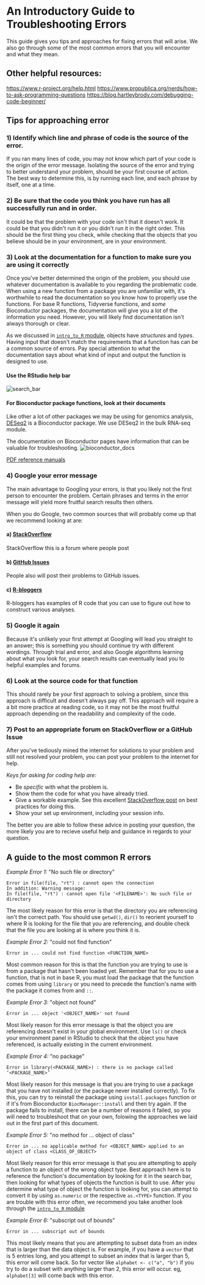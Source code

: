 # An Introductory Guide to Troubleshooting Errors

This guide gives you tips and approaches for fixing errors that will arise. We
also go through some of the most common errors that you will encounter and what
they mean.

## Other helpful resources:
https://www.r-project.org/help.html
https://www.propublica.org/nerds/how-to-ask-programming-questions
https://blog.hartleybrody.com/debugging-code-beginner/

## Tips for approaching error

### 1) Identify which line and phrase of code is the source of the error.
If you ran many lines of code, you may not know which part of your code is the
origin of the error message. Isolating the source of the error and trying to
better understand your problem, should be your first course of action.
The best way to determine this, is by running each line, and each phrase by
itself, one at a time.

### 2) Be sure that the code you think you have run has all successfully run and in order.
It could be that the problem with your code isn't that it doesn't work. It
could be that you didn't run it or you didn't run it in the right order. This
should be the first thing you check, while checking that the objects that you
believe should be in your environment, are in your environment.

### 3) Look at the documentation for a function to make sure you are using it correctly
Once you've better determined the origin of the problem, you should use whatever
documentation is available to you regarding the problematic code. When using
a new function from a package you are unfamiliar with, it's worthwhile to read
the documentation so you know how to properly use the functions. For base R
functions, Tidyverse functions, and *some* Bioconductor packages, the documentation
will give you a lot of the information you need. However, you will likely find
documentation isn't always thorough or clear.

As we discussed in
[`intro_to_R` module](https://alexslemonade.github.io/training-modules/intro-to-R-tidyverse/01-intro_to_r.nb.html),
objects have *structures* and *types*. Having input that doesn't match the
requirements that a function has can be a common source of errors. Pay special
attention to what the documentation says about what kind of input and output
the function is designed to use.

#### Use the RStudio help bar
![search_bar](screenshots/r_search_bar.png)

#### For Bioconductor package functions, look at their documents

Like other a lot of other packages we may be using for genomics analysis, [DESeq2](https://www.bioconductor.org/packages/release/bioc/html/DESeq2.html) is
a Bioconductor package. We use DESeq2 in the bulk RNA-seq module.

The documentation on Bioconductor pages have information that can be valuable
for troubleshooting.
![bioconductor_docs](screenshots/bioconductor_docs.png)


[PDF reference manuals](https://www.bioconductor.org/packages/release/bioc/manuals/DESeq2/man/DESeq2.pdf)

### 4) Google your error message

The main advantage to Googling your errors, is that you likely not the first
person to encounter the problem. Certain phrases and terms in the error message
will yield more fruitful search results then others.

When you do Google, two common sources that will probably come up that we
recommend looking at are:

#### a) [StackOverflow](https://stackoverflow.com/)
StackOverflow this is a forum where people post

#### b) [GitHub Issues](https://help.github.com/en/articles/about-issues)
People also will post their problems to GitHub issues.

#### c) [R-bloggers](https://www.r-bloggers.com/)
R-bloggers has examples of R code that you can use to figure out how to construct
various analyses.

### 5) Google it again
Because it's unlikely your first attempt at Googling will lead you straight
to an answer; this is something you should continue try with different wordings.
Through trial and error, and also Google algorithms learning about what you look
for, your search results can eventually lead you to helpful examples and forums.

### 6) Look at the source code for that function

This should rarely be your first approach to solving a problem, since this
approach is difficult and doesn't always pay off.
This approach will require a a bit more practice at reading code, so it
may not be the most fruitful approach depending on the readability and
complexity of the code.

### 7) Post to an appropriate forum on StackOverflow or a GitHub Issue

After you've tediously mined the internet for solutions to your problem and
still not resolved your problem, you can post your problem to the internet for
help.

*Keys for asking for coding help are:*
- Be *specific* with what the problem is.
- Show them the code for what you have already tried.
- Give a workable example. See this excellent [StackOverflow post](https://stackoverflow.com/questions/5963269/how-to-make-a-great-r-reproducible-example/5963610#5963610)
on best practices for doing this.
- Show your set up environment, including your session info.

The better you are able to follow these advice in posting your question, the
more likely you are to recieve useful help and guidance in regards to your
question.

## A guide to the most common R errors

_Example Error 1:_ "No such file or directory"
```
Error in file(file, "rt") : cannot open the connection
In addition: Warning message:
In file(file, "rt") : cannot open file '<FILENAME>': No such file or directory
```
The most likely reason for this error is that the directory you are referencing
isn't the correct path. You should use `getwd()`, `dir()` to reorient yourself
to where R is looking for the file that you are referencing, and double check
that the file you are looking at is where you think it is.

_Example Error 2:_ "could not find function"
```
Error in ... could not find function <FUNCTION_NAME>
```
Most common reason for this is that the function you are trying to use is from
a package that hasn't been loaded yet. Remember that for you to use a function,
that is not in base R, you must load the package that the function comes from
using `library` or you need to precede the function's name with the package
it comes from and `::`.

_Example Error 3:_ "object not found"
```
Error in ... object '<OBJECT_NAME>' not found
```
Most likely reason for this error message is that the object you are referencing
doesn't exist in your global environment. Use `ls()` or check your environment
panel in RStudio to check that the object you have referenced, is actually
existing in the current environment.

_Example Error 4:_ "no package"
```
Error in library(<PACKAGE_NAME>) : there is no package called ‘<PACKAGE_NAME>’
```
Most likely reason for this message is that you are trying to use a package that
you have not installed (or the package never installed correctly). To fix this,
you can try to reinstall the package using `install.packages` function or if
it's from Bioconductor `BiocManager::install` and then try again. If the package
fails to install, there can be a number of reasons it failed, so you will need
to troubleshoot that on your own, folowing the approaches we laid out in the
first part of this document.

_Example Error 5:_ "no method for ... object of class"
```
Error in ... no applicable method for <OBJECT_NAME> applied to an object of class <CLASS_OF_OBJECT>
```
Most likely reason for this error message is that you are attempting to apply
a function to an object of the wrong object type. Best approach here is to
reference the function's documentation by looking for it in the search bar, then
looking for what types of objects the function is built to use. After you
determine what type of object the function is looking for, you can attempt to
convert it by using `as.numeric` or the respective `as.<TYPE>` function.
If you are trouble with this error often, we recommend you take another look
through the [`intro_to_R` module](https://alexslemonade.github.io/training-modules/intro-to-R-tidyverse/01-intro_to_r.nb.html)

_Example Error 6:_ "subscript out of bounds"
```
Error in ... subscript out of bounds
```
This most likely means that you are attempting to subset data from an index that
is larger than the data object is. For example, if you have a `vector` that is 5 entries long, and you attempt to subset an index that is larger than 5, this error will come back. So for vector like
`alphabet <- c("a", "b")`
if you try to do a subset with anything larger than 2, this error will
occur. eg, `alphabet[3]` will come back with this error.
